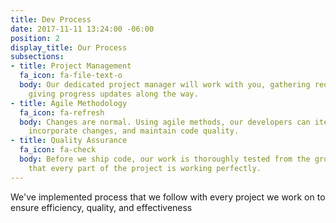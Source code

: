 ```yaml
---
title: Dev Process
date: 2017-11-11 13:24:00 -06:00
position: 2
display_title: Our Process
subsections:
- title: Project Management
  fa_icon: fa-file-text-o
  body: Our dedicated project manager will work with you, gathering requirements and
    giving progress updates along the way.
- title: Agile Methodology
  fa_icon: fa-refresh
  body: Changes are normal. Using agile methods, our developers can iterate quickly,
    incorporate changes, and maintain code quality.
- title: Quality Assurance
  fa_icon: fa-check
  body: Before we ship code, our work is thoroughly tested from the ground up to ensure
    that every part of the project is working perfectly.
---
```


We've implemented process that we follow with every project we work on to ensure efficiency, quality, and effectiveness